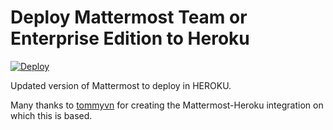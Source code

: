 # Deploy Mattermost Team or Enterprise Edition to Heroku

[![Deploy](https://www.herokucdn.com/deploy/button.svg)](https://heroku.com/deploy?template=https://github.com/marcioluiz/mattermost-heroku)

Updated version of Mattermost to deploy in HEROKU. 

Many thanks to [tommyvn](https://github.com/tommyvn) for creating the Mattermost-Heroku integration on which this is based. 
